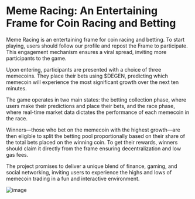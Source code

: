 # Meme Racing: An Entertaining Frame for Coin Racing and Betting

Meme Racing is an entertaining frame for coin racing and betting. To start playing, users should follow our profile and repost the Frame to participate. This engagement mechanism ensures a viral spread, inviting more participants to the game.

Upon entering, participants are presented with a choice of three memecoins. They place their bets using $DEGEN, predicting which memecoin will experience the most significant growth over the next ten minutes. 

The game operates in two main states: the betting collection phase, where users make their predictions and place their bets, and the race phase, where real-time market data dictates the performance of each memecoin in the race. 

Winners—those who bet on the memecoin with the highest growth—are then eligible to split the betting pool proportionally based on their share of the total bets placed on the winning coin. To get their rewards, winners should claim it directly from the frame ensuring decentralization and low gas fees. 

The project promises to deliver a unique blend of finance, gaming, and social networking, inviting users to experience the highs and lows of memecoin trading in a fun and interactive environment.

![image](https://github.com/poloplayingsolo/meme-racing/assets/93836460/7cfd08c1-a7ab-42ea-81da-f5fe8765471c)
